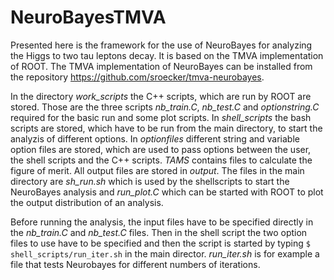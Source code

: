# NeuroBayesTMVA

Presented here is the framework for the use of NeuroBayes for analyzing the Higgs to two tau leptons decay. It is based on the TMVA implementation of ROOT. The TMVA implementation of NeuroBayes can be installed from the repository https://github.com/sroecker/tmva-neurobayes. 

In the directory *work_scripts* the C++ scripts, which are run by ROOT are stored. Those are the three scripts *nb_train.C*, *nb_test.C* and *optionstring.C* required for the basic run and some plot scripts.
In *shell_scripts* the bash scripts are stored, which have to be run from the main directory, to start the analyzis of different options.
In *optionfiles* different string and variable option files are stored, which are used to pass options between the user, the shell scripts and the C++ scripts.
*TAMS* contains files to calculate the figure of merit.
All output files are stored in *output*.
The files in the main directory are *sh_run.sh* which is used by the shellscripts to start the NeuroBayes analysis and *run_plot.C* which can be started with ROOT to plot the output distribution of an analysis.

Before running the analysis, the input files have to be specified directly in the *nb_train.C* and *nb_test.C* files. Then in the shell script the two option files to use have to be specified and then the script is started by typing 
`$ shell_scripts/run_iter.sh`
in the main director. *run_iter.sh* is for example a file that tests Neurobayes for different numbers of iterations.

